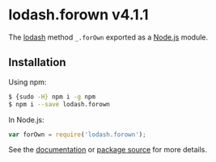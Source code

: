 # lodash.forown v4.1.1

The [lodash](https://lodash.com/) method `_.forOwn` exported as a [Node.js](https://nodejs.org/) module.

## Installation

Using npm:
```bash
$ {sudo -H} npm i -g npm
$ npm i --save lodash.forown
```

In Node.js:
```js
var forOwn = require('lodash.forown');
```

See the [documentation](https://lodash.com/docs#forOwn) or [package source](https://github.com/lodash/lodash/blob/4.1.1-npm-packages/lodash.forown) for more details.
